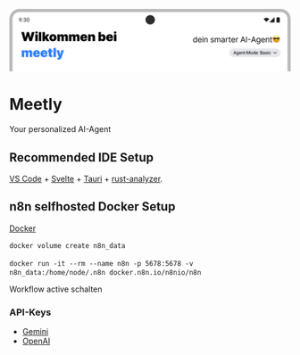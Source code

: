 ![banner](./banner.png)
# Meetly
Your personalized AI-Agent

## Recommended IDE Setup
[VS Code](https://code.visualstudio.com/) + [Svelte](https://marketplace.visualstudio.com/items?itemName=svelte.svelte-vscode) + [Tauri](https://marketplace.visualstudio.com/items?itemName=tauri-apps.tauri-vscode) + [rust-analyzer](https://marketplace.visualstudio.com/items?itemName=rust-lang.rust-analyzer).

## n8n selfhosted Docker Setup
[Docker](https://docs.docker.com/get-docker/)

```shell
docker volume create n8n_data

docker run -it --rm --name n8n -p 5678:5678 -v n8n_data:/home/node/.n8n docker.n8n.io/n8nio/n8n
```
Workflow active schalten

### API-Keys
- [Gemini](https://aistudio.google.com/app/apikey)
- [OpenAI](enis)